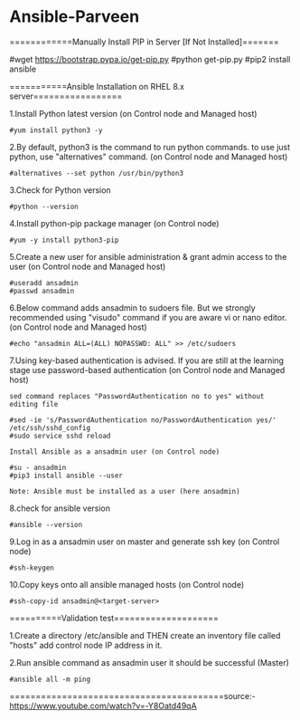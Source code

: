 # Ansible-Parveen

============Manually Install PIP in Server [If Not Installed]=======

#wget https://bootstrap.pypa.io/get-pip.py
#python get-pip.py
#pip2 install ansible



===========Ansible Installation on RHEL 8.x server=================

1.Install Python latest version (on Control node and Managed host)

	#yum install python3 -y

2.By default, python3 is the command to run python commands. to use just python, use "alternatives" command. (on Control node and Managed host)

	#alternatives --set python /usr/bin/python3

3.Check for Python version

	#python --version

4.Install python-pip package manager (on Control node)

	#yum -y install python3-pip

5.Create a new user for ansible administration & grant admin access to the user (on Control node and Managed host)

	#useradd ansadmin
	#passwd ansadmin

6.Below command adds ansadmin to sudoers file. But we strongly recommended using "visudo" command if you are aware vi or nano editor. (on Control node and Managed host)

	#echo "ansadmin ALL=(ALL) NOPASSWD: ALL" >> /etc/sudoers

7.Using key-based authentication is advised. If you are still at the learning stage use password-based authentication (on Control node and Managed host)

    sed command replaces "PasswordAuthentication no to yes" without editing file 
	
	#sed -ie 's/PasswordAuthentication no/PasswordAuthentication yes/' /etc/ssh/sshd_config
	#sudo service sshd reload

    Install Ansible as a ansadmin user (on Control node)
	
	#su - ansadmin
	#pip3 install ansible --user

    Note: Ansible must be installed as a user (here ansadmin)

8.check for ansible version

	#ansible --version

9.Log in as a ansadmin user on master and generate ssh key (on Control node)

	#ssh-keygen

10.Copy keys onto all ansible managed hosts (on Control node)

	#ssh-copy-id ansadmin@<target-server>

==========Validation test====================

1.Create a directory /etc/ansible and THEN create an inventory file called "hosts" add control node IP address in it.

2.Run ansible command as ansadmin user it should be successful (Master)

	#ansible all -m ping


=========================================source:-https://www.youtube.com/watch?v=-Y8Oatd49qA
